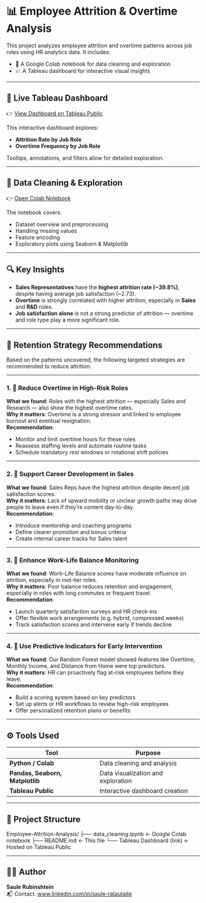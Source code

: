 # 📊 Employee Attrition & Overtime Analysis

This project analyzes employee attrition and overtime patterns across job roles using HR analytics data. It includes:

- 🧹 A Google Colab notebook for data cleaning and exploration  
- 📈 A Tableau dashboard for interactive visual insights  

---

## 🔗 Live Tableau Dashboard

👉 [View Dashboard on Tableau Public](https://public.tableau.com/views/JobRolevs_AttritionOvertime/JobRolevs_AttritionOvertime)

This interactive dashboard explores:
- **Attrition Rate by Job Role**
- **Overtime Frequency by Job Role**

Tooltips, annotations, and filters allow for detailed exploration.

---

## 🧹 Data Cleaning & Exploration

👉 [Open Colab Notebook]([https://colab.research.google.com/github/YOUR_USERNAME/YOUR_REPO/blob/main/data_cleaning.ipynb](https://colab.research.google.com/drive/1l9Ou2U0eoXnIjPtnUG0DH2c65cXslcm3?usp=sharing))  

The notebook covers:
- Dataset overview and preprocessing
- Handling missing values
- Feature encoding
- Exploratory plots using Seaborn & Matplotlib

---

## 🔍 Key Insights

- **Sales Representatives** have the **highest attrition rate (~39.8%)**, despite having average job satisfaction (~2.73).
- **Overtime** is strongly correlated with higher attrition, especially in **Sales** and **R&D** roles.
- **Job satisfaction alone** is not a strong predictor of attrition — overtime and role type play a more significant role.

---

## 💼 Retention Strategy Recommendations

Based on the patterns uncovered, the following targeted strategies are recommended to reduce attrition:

---

### 1. 🔁 Reduce Overtime in High-Risk Roles
**What we found**: Roles with the highest attrition — especially Sales and Research — also show the highest overtime rates.  
**Why it matters**: Overtime is a strong stressor and linked to employee burnout and eventual resignation.  
**Recommendation**:
- Monitor and limit overtime hours for these roles
- Reassess staffing levels and automate routine tasks
- Schedule mandatory rest windows or rotational shift policies

---

### 2. 🌱 Support Career Development in Sales
**What we found**: Sales Reps have the highest attrition despite decent job satisfaction scores.  
**Why it matters**: Lack of upward mobility or unclear growth paths may drive people to leave even if they’re content day-to-day.  
**Recommendation**:
- Introduce mentorship and coaching programs
- Define clearer promotion and bonus criteria
- Create internal career tracks for Sales talent

---

### 3. 🧘 Enhance Work-Life Balance Monitoring
**What we found**: Work-Life Balance scores have moderate influence on attrition, especially in mid-tier roles.  
**Why it matters**: Poor balance reduces retention and engagement, especially in roles with long commutes or frequent travel.  
**Recommendation**:
- Launch quarterly satisfaction surveys and HR check-ins
- Offer flexible work arrangements (e.g. hybrid, compressed weeks)
- Track satisfaction scores and intervene early if trends decline

---

### 4. 🤖 Use Predictive Indicators for Early Intervention
**What we found**: Our Random Forest model showed features like Overtime, Monthly Income, and Distance from Home were top predictors.  
**Why it matters**: HR can proactively flag at-risk employees before they leave.  
**Recommendation**:
- Build a scoring system based on key predictors
- Set up alerts or HR workflows to review high-risk employees
- Offer personalized retention plans or benefits

---

## ⚙️ Tools Used

| Tool                     | Purpose                               |
|--------------------------|---------------------------------------|
| **Python / Colab**       | Data cleaning and analysis            |
| **Pandas, Seaborn, Matplotlib** | Data visualization and exploration |
| **Tableau Public**       | Interactive dashboard creation        |

---

## 📁 Project Structure

Employee-Attrition-Analysis/
├── data_cleaning.ipynb        ← Google Colab notebook
├── README.md                  ← This file
└── Tableau Dashboard (link)   ← Hosted on Tableau Public

---

## 👩‍💻 Author

**Saule Rubinshtein**  
📬 Contact: www.linkedin.com/in/saule-ratautaite
